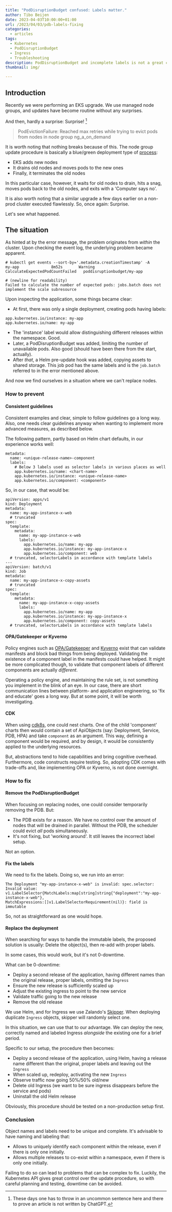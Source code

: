 ```yaml
---
title: "PodDisruptionBudget confused: Labels matter."
author: Tibo Beijen
date: 2023-04-03T10:00:00+01:00
url: /2023/04/03/pdb-labels-fixing
categories:
  - articles
tags:
  - Kubernetes
  - PodDisruptionBudget
  - Ingress
  - Troubleshooting
description: PodDisruptionBudget and incomplete labels is not a great combination. How to prevent this situation and how to fix it.
thumbnail: img/

---
```

## Introduction

Recently we were performing an EKS upgrade. We use managed node groups, and updates have become routine without any surprises.

And then, hardly a surprise: Surprise! [^footnote_real_writer]

> PodEvictionFailure: Reached max retries while trying to evict pods from nodes in node group ng_a_on_demand

It is worth noting that nothing breaks because of this. The node group update procedure is basically a blue/green deployment type of [process](https://docs.aws.amazon.com/eks/latest/userguide/managed-node-update-behavior.html): 

* EKS adds new nodes
* It drains old nodes and moves pods to the new ones
* Finally, it terminates the old nodes 

In this particular case, however, it waits for old nodes to drain, hits a snag, moves pods back to the old nodes, and exits with a 'Computer says no'.

It is also worth noting that a similar upgrade a few days earlier on a non-prod cluster executed flawlessly. So, once again: Surprise.

Let's see what happened.

## The situation

As hinted at by the error message, the problem originates from _within_ the cluster. Upon checking the event log, the underlying problem became apparent.

```
# kubectl get events --sort-by='.metadata.creationTimestamp' -A
my-app              8m52s       Warning   CalculateExpectedPodCountFailed   poddisruptionbudget/my-app

# (newline for readability)
Failed to calculate the number of expected pods: jobs.batch does not implement the scale subresource
```

Upon inspecting the application, some things became clear:

* At first, there was only a single deployment, creating pods having labels:

```
app.kubernetes.io/instance: my-app
app.kubernetes.io/name: my-app
```

* The 'instance' label would allow distinguishing different releases within the namespace. Good.
* Later, a PodDisruptionBudget was added, limiting the number of unavailable pods. Also good (should have been there from the start, actually).
* After _that_, a Helm pre-update hook was added, copying assets to shared storage. This job pod has the same labels and is the `job.batch` referred to in the error mentioned above.

And now we find ourselves in a situation where we can't replace nodes.

### How to prevent

#### Consistent guidelines

Consistent examples and clear, simple to follow guidelines go a long way. Also, one needs clear guidelines anyway when wanting to implement more advanced measures, as described below.

The following pattern, partly based on Helm chart defaults, in our experience works well:

```
metadata:
  name: <unique-release-name>-component
  labels:
    # Below 3 labels used as selector labels in various places as well
    app.kubernetes.io/name: <chart-name>
    app.kubernetes.io/instance: <unique-release-name>
    app.kubernetes.io/component: <component>
```

So, in our case, that would be:

```
apiVersion: apps/v1
kind: Deployment
metadata:
  name: my-app-instance-x-web
  # truncated
spec:
  template:
    metadata:
      name: my-app-instance-x-web
      labels:
        app.kubernetes.io/name: my-app
        app.kubernetes.io/instance: my-app-instance-x
        app.kubernetes.io/component: web
  # truncated, selectorLabels in accordance with template labels
---
apiVersion: batch/v1
kind: Job
metadata:
  name: my-app-instance-x-copy-assets
  # truncated
spec:
  template:
    metadata:
      name: my-app-instance-x-copy-assets
      labels:
        app.kubernetes.io/name: my-app
        app.kubernetes.io/instance: my-app-instance-x
        app.kubernetes.io/component: copy-assets
  # truncated, selectorLabels in accordance with template labels
```


#### OPA/Gatekeeper or Kyverno

Policy engines such as [OPA/Gatekeeper](https://github.com/open-policy-agent/gatekeeper) and [Kyverno](https://kyverno.io/) exist that can validate manifests and block bad things from being deployed. Validating the existence of a component label in the manifests could have helped. It might be more complicated though, to validate that component labels of different components are actually _different_.

Operating a policy engine, and maintaining the rule set, is not something you implement in the blink of an eye. In our case, there are short communication lines between platform- and application engineering, so 'fix and educate' goes a long way. But at some point, it will be worth investigating.

#### CDK

When using [cdk8s](https://cdk8s.io/), one could nest charts. One of the child 'component' charts then would contain a set of ApiObjects (say: Deployment, Service, PDB, HPA) and take `component` as an argument. This way, defining a component would be required, and by design, it would be consistently applied to the underlying resources.

But, abstractions tend to hide capabilities and bring cognitive overhead. Furthermore, code constructs require testing. So, adopting CDK comes with trade-offs and, like implementing OPA or Kyverno, is not done overnight.

### How to fix

#### Remove the PodDisruptionBudget

When focusing on replacing nodes, one could consider temporarily removing the PDB. But:

* The PDB exists for a reason. We have no control over the amount of nodes that will be drained in parallel. Without the PDB, the scheduler could evict _all_ pods simultaneously.
* It's not fixing, but 'working around'. It still leaves the incorrect label setup.

Not an option.

#### Fix the labels

We need to fix the labels. Doing so, we run into an error:

```
The Deployment "my-app-instance-x-web" is invalid: spec.selector: Invalid value:
v1.LabelSelector{MatchLabels:map[string]string{"deployment":"my-app-instance-x-web"},
MatchExpressions:[]v1.LabelSelectorRequirement(nil)}: field is immutable
```

So, not as straightforward as one would hope.

#### Replace the deployment

When searching for ways to handle the immutable labels, the proposed solution is usually: Delete the object(s), then re-add with proper labels.

In some cases, this would work, but it's not 0-downtime.

What can be 0-downtime:

* Deploy a second release of the application, having different names than the original release, proper labels, omitting the `Ingress`
* Ensure the new release is sufficiently scaled up
* Adjust the existing ingress to point to the new service
* Validate traffic going to the new release
* Remove the old release

We use Helm, and for Ingress we use Zalando's [Skipper](https://opensource.zalando.com/skipper/). When deploying duplicate `Ingress` objects, skipper will randomly select one. 

In this situation, we can use that to our advantage. We can deploy the new, correctly named and labeled Ingress _alongside_ the existing one for a brief period.

Specific to our setup, the procedure then becomes:

* Deploy a second release of the application, using Helm, having a release name different than the original, proper labels and leaving out the `Ingress`
* When scaled up, redeploy, activating the new `Ingress`
* Observe traffic now going 50%/50% old/new
* Delete old Ingress (we want to be sure ingress disappears before the service and pods)
* Uninstall the old Helm release

Obviously, this procedure should be tested on a non-production setup first.

### Conclusion

Object names and labels need to be unique and complete. It's advisable to have naming and labeling that:

* Allows to uniquely identify each component within the release, even if there is only one initially.
* Allows multiple releases to co-exist within a namespace, even if there is only one initially.

Failing to do so can lead to problems that can be complex to fix. Luckily, the Kubernetes API gives great control over the update procedure, so with careful planning and testing, downtime can be avoided.


[^footnote_real_writer]: These days one has to throw in an uncommon sentence here and there to prove an article is not written by ChatGPT.